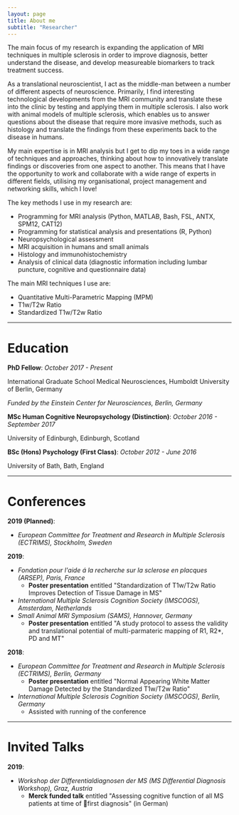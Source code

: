 ```yaml
---
layout: page
title: About me
subtitle: "Researcher"
---
```


The main focus of my research is expanding the application of MRI techniques in multiple sclerosis in order to improve diagnosis, better understand the disease, and develop measureable biomarkers to track treatment success. 

As a translational neuroscientist, I act as the middle-man between a number of different aspects of neuroscience. Primarily, I find interesting technological developments from the MRI community and translate these into the clinic by testing and applying them in multiple sclerosis. I also work with animal models of multiple sclerosis, which enables us to answer questions about the disease that require more invasive methods, such as histology and translate the findings from these experiments back to the disease in humans. 

My main expertise is in MRI analysis but I get to dip my toes in a wide range of techniques and approaches, thinking about how to innovatively translate findings or discoveries from one aspect to another. This means that I have the opportunity to work and collaborate with a wide range of experts in different fields, utilising my organisational, project management and networking skills, which I love!

The key methods I use in my research are: 

- Programming for MRI analysis (Python, MATLAB, Bash, FSL, ANTX, SPM12, CAT12)
- Programming for statistical analysis and presentations (R, Python)
- Neuropsychological assessment
- MRI acquisition in humans and small animals
- Histology and immunohistochemistry
- Analysis of clinical data (diagnostic information including lumbar puncture, cognitive and questionnaire data)

The main MRI techniques I use are:

- Quantitative Multi-Parametric Mapping (MPM)
- T1w/T2w Ratio
- Standardized T1w/T2w Ratio

---

Education
=========

**PhD Fellow**: *October 2017 - Present*

International Graduate School Medical Neurosciences, Humboldt University of Berlin,
Germany

*Funded by the Einstein Center for Neurosciences, Berlin, Germany*

**MSc Human Cognitive Neuropsychology (Distinction)**: *October 2016 - September 2017*

University of Edinburgh, Edinburgh, Scotland

**BSc (Hons) Psychology (First Class)**: *October 2012 - June 2016*

University of Bath, Bath, England

---

Conferences
===========

**2019 (Planned)**:
- *European Committee for Treatment and Research in Multiple Sclerosis (ECTRIMS), Stockholm, Sweden*

**2019**:
- *Fondation pour l'aide á la recherche sur la sclerose en placques (ARSEP), Paris, France* 
    - **Poster presentation** entitled "Standardization of T1w/T2w Ratio Improves Detection of Tissue Damage in MS"
- *International Multiple Sclerosis Cognition Society (IMSCOGS), Amsterdam, Netherlands*
- *Small Animal MRI Symposium (SAMS), Hannover, Germany* 
    - **Poster presentation** entitled "A study protocol to assess the validity and translational potential of multi-parmateric mapping of R1, R2*, PD and MT"

**2018**:
- *European Committee for Treatment and Research in Multiple Sclerosis (ECTRIMS), Berlin, Germany* 
    - **Poster presentation** entitled "Normal Appearing White Matter Damage Detected by the Standardized T1w/T2w Ratio"
- *International Multiple Sclerosis Cognition Society (IMSCOGS), Berlin, Germany* 
    - Assisted with running of the conference

---

Invited Talks
=============

**2019**:
- *Workshop der Differentialdiagnosen der MS (MS Differential Diagnosis Workshop), Graz, Austria* 
    - **Merck funded talk** entitled "Assessing cognitive function of all MS patients at time of first diagnosis" (in German)